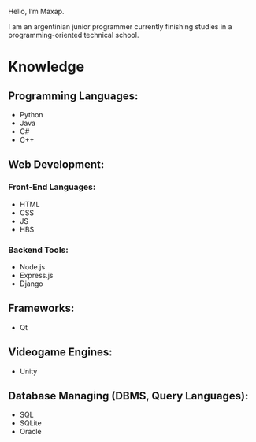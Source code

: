 Hello, I’m Maxap.

I am an argentinian junior programmer currently finishing studies in a programming-oriented technical school.

# Knowledge

## Programming Languages:
- Python
- Java
- C#
- C++

## Web Development:

### Front-End Languages:
- HTML
- CSS
- JS
- HBS

### Backend Tools:
- Node.js
- Express.js
- Django

## Frameworks:
- Qt

## Videogame Engines:
- Unity

## Database Managing (DBMS, Query Languages):
- SQL
- SQLite
- Oracle
